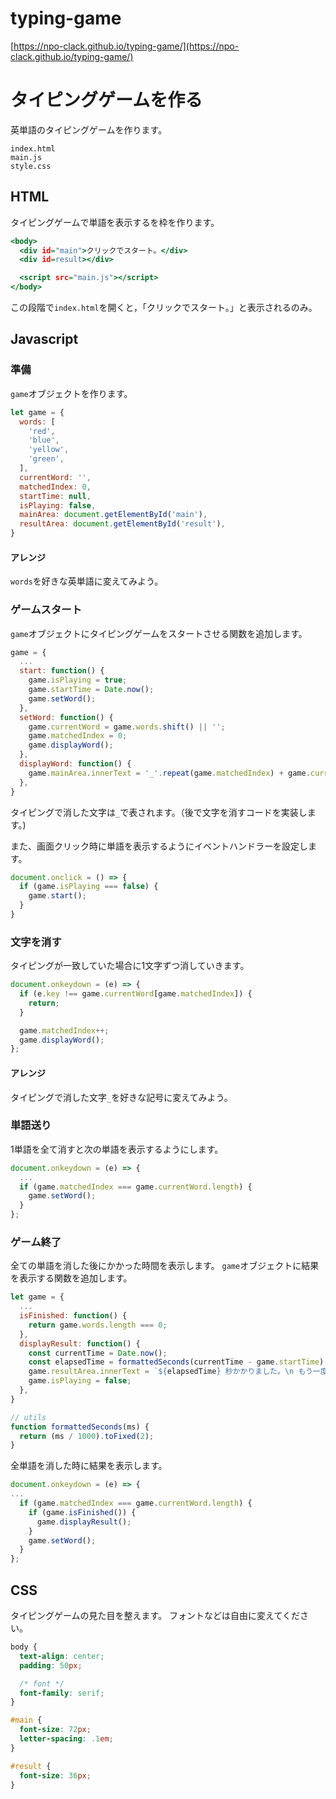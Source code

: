 # typing-game
[https://npo-clack.github.io/typing-game/](https://npo-clack.github.io/typing-game/)

# タイピングゲームを作る
英単語のタイピングゲームを作ります。
```
index.html
main.js
style.css
```

## HTML
タイピングゲームで単語を表示するを枠を作ります。
```html:index.html
<body>
  <div id="main">クリックでスタート。</div>
  <div id=result></div>

  <script src="main.js"></script>
</body>
```
この段階で`index.html`を開くと，「クリックでスタート。」と表示されるのみ。

## Javascript
### 準備
`game`オブジェクトを作ります。
```js
let game = {
  words: [
    'red',
    'blue',
    'yellow',
    'green',
  ],
  currentWord: '',
  matchedIndex: 0,
  startTime: null,
  isPlaying: false,
  mainArea: document.getElementById('main'),
  resultArea: document.getElementById('result'),
}
```
#### アレンジ
`words`を好きな英単語に変えてみよう。

### ゲームスタート
`game`オブジェクトにタイピングゲームをスタートさせる関数を追加します。
```js:main.js
game = {
  ...
  start: function() {
    game.isPlaying = true;
    game.startTime = Date.now();
    game.setWord();
  },
  setWord: function() {
    game.currentWord = game.words.shift() || '';
    game.matchedIndex = 0;
    game.displayWord();
  },
  displayWord: function() {
    game.mainArea.innerText = '_'.repeat(game.matchedIndex) + game.currentWord.substring(game.matchedIndex);
  },
}
```
タイピングで消した文字は`_`で表されます。（後で文字を消すコードを実装します。)

また、画面クリック時に単語を表示するようにイベントハンドラーを設定します。
```js:main.js
document.onclick = () => {
  if (game.isPlaying === false) {
    game.start();
  }
}
```


### 文字を消す
タイピングが一致していた場合に1文字ずつ消していきます。
```js:main.js
document.onkeydown = (e) => {
  if (e.key !== game.currentWord[game.matchedIndex]) {
    return;
  }

  game.matchedIndex++;
  game.displayWord();
};
```

#### アレンジ
タイピングで消した文字`_`を好きな記号に変えてみよう。

### 単語送り
1単語を全て消すと次の単語を表示するようにします。
```js:main.js
document.onkeydown = (e) => {
  ...
  if (game.matchedIndex === game.currentWord.length) {
    game.setWord();
  }
};
```

### ゲーム終了
全ての単語を消した後にかかった時間を表示します。
`game`オブジェクトに結果を表示する関数を追加します。
```js:main.js
let game = {
  ...
  isFinished: function() {
    return game.words.length === 0;
  },
  displayResult: function() {
    const currentTime = Date.now();
    const elapsedTime = formattedSeconds(currentTime - game.startTime);
    game.resultArea.innerText = `${elapsedTime} 秒かかりました。\n もう一度プレイする場合にはブラウザをリロードしてください。`;
    game.isPlaying = false;
  },
}

// utils
function formattedSeconds(ms) {
  return (ms / 1000).toFixed(2);
}
```
全単語を消した時に結果を表示します。
```js:main.js
document.onkeydown = (e) => {
...
  if (game.matchedIndex === game.currentWord.length) {
    if (game.isFinished()) {
      game.displayResult();
    }
    game.setWord();
  }
};
```

## CSS
タイピングゲームの見た目を整えます。
フォントなどは自由に変えてください。
```css
body {
  text-align: center;
  padding: 50px;

  /* font */
  font-family: serif;
}

#main {
  font-size: 72px;
  letter-spacing: .1em;
}

#result {
  font-size: 36px;
}
```
